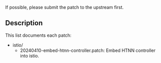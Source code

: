 If possible, please submit the patch to the upstream first.

## Description

This list documents each patch:

* istio/
    * 20240410-embed-htnn-controller.patch: Embed HTNN controller into istio.
